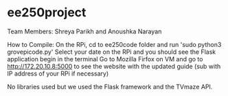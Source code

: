 # ee250project

Team Members: Shreya Parikh and Anoushka Narayan

How to Compile:
On the RPi, cd to ee250code folder and run 'sudo python3 grovepicode.py'
Select your date on the RPi and you should see the Flask application begin in the terminal
Go to Mozilla Firfox on VM and go to http://172.20.10.8:5000 to see the website with the updated guide (sub with IP address of your RPi if necessary)

No libraries used but we used the Flask framework and the TVmaze API.